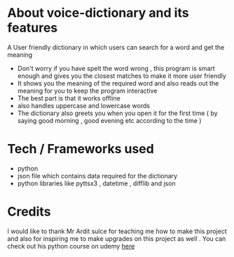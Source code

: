 # About voice-dictionary and its features

A User friendly dictionary in which users can search for a word and get the meaning 
- Don't worry if you have spelt the word wrong , 
  this program is smart enough and gives you the closest matches to make it more user friendly 
- It shows you the meaning of the required word and also reads out the meaning for you
  to keep the program interactive 
- The best part is that it works offline
- also handles uppercase and lowercase words
- The dictionary also greets you when you open it for the first time 
  ( by saying good morning , good evening etc according to the time )

# Tech / Frameworks used
- python
- json file which contains data required for the dictionary
- python libraries like pyttsx3 , datetime , difflib and json

# Credits
I would like to thank Mr Ardit sulce for teaching me how to make this project and 
also for inspiring me to make upgrades on this project as well . 
You can check out his python course on udemy [here](https://www.udemy.com/course/the-python-mega-course/)  
